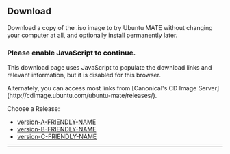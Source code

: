 <!--
.. title: Download Ubuntu MATE
.. slug: download
.. date: 2016-04-04 10:00:00 UTC
.. tags: Ubuntu,MATE,download
.. link:
.. description: Download Ubuntu MATE
.. type: text
.. author: Luke Horwell
-->

## Download
Download a copy of the .iso image to try Ubuntu MATE without changing your
computer at all, and optionally install permanently later.

<noscript>
  <div class="alert alert-danger">
    <h3>Please enable JavaScript to continue.</h3>
    <p>This download page uses JavaScript to populate the download links
    and relevant information, but it is disabled for this browser.</p>
    <p>Alternately, you can access most links from
    [Canonical's CD Image Server](http://cdimage.ubuntu.com/ubuntu-mate/releases/).</p>
  </div>
</noscript>

<div id="release-list">
  <p>Choose a Release:</p>
  <ul id="release" class="nav nav-pills" role="tablist">
    <li id="version-A" role="presentation"><a href="#version-A" aria-controls="home" role="tab" data-toggle="tab">version-A-FRIENDLY-NAME</a></li>
    <li id="version-B" role="presentation"><a href="#version-B" aria-controls="profile" role="tab" data-toggle="tab">version-B-FRIENDLY-NAME</a></li>
    <li id="version-C" role="presentation"><a href="#version-C" aria-controls="home" role="tab" data-toggle="tab">version-C-FRIENDLY-NAME</a></li>
  </ul>
  <hr>
</div>

<div id="arch-list" hidden>
  <p>Choose your architecture:</p>
  <ul id="arch" class="nav nav-pills" role="tablist">
    <li id="i386" role="presentation"><a href="#i386" role="tab" data-toggle="tab">32-bit PC/Mac</a></li>
    <li id="amd64" role="presentation"><a href="#amd64" role="tab" data-toggle="tab">64-bit PC/Mac</a></li>
    <li id="powerpc" role="presentation"><a href="#powerpc" role="tab" data-toggle="tab">PowerPC/Mac</a></li>
    <li id="armhf" role="presentation"><a href="#armhf" role="tab" data-toggle="tab">Raspberry Pi</a></li>
    <li id="arch-help-tab" role="presentation" style="display:none;"><a href="#arch-help" role="tab" data-toggle="tab"><span class="fa fa-question-circle"></span> Which one?</a></li>
  </ul>

  <div id="arch-help">
    <br>
    <div class="col-md-3">
      <div class="well">
        <h4>32-bit PC/Mac (i386)</h4>
        Ideal for computers with:
        <ul>
          <li>Less than 2 GB of RAM.</li>
          <li>Intel and AMD processors.</li>
          <li>Ageing PCs with low-RAM resources.</li>
          <li>Older Intel-based Apple Macintosh systems.</li>
        </ul>
        <a href=""></a>
      </div>
    </div>
    <div class="col-md-3">
      <div class="well">
        <h4>64-bit PC/Mac (amd64)</h4>
        Ideal for computers with:
        <ul>
          <li>More than 3 GB of RAM.</li>
          <li>64-bit capable Intel and AMD processors</li>
          <li>UEFI PCs booting in CSM mode.</li>
          <li>Modern Intel-based Apple Macs</li>
        </ul>
      </div>
    </div>
    <div class="col-md-3">
      <div class="well">
        <h4>PowerPC / Mac</h4>
        Designed for old generation PowerPC-based hardware, like:
        <ul>
          <li>Apple Macintosh G3, G4 and G5</li>
          <li>iBooks and PowerBooks</li>
          <li>IBM OpenPower 7xx Machines</li>
        </ul>
      </div>
    </div>
    <div class="col-md-3">
      <div class="well">
        <h4>Raspberry Pi (armhf)</h4>
        Works on models that have the aarch32 (ARMv7) architecture.
        <ul>
          <li>Raspberry Pi 2</li>
          <li>Raspberry Pi 3</li>
        </ul>
      </div>
    </div>
  </div>
  <hr>
</div>

<div id="download-links" class="row" hidden>

  <div id="release-notes" class="row">
    <div class="col-xs-3">
      <div class="text-center">
        <br>
        <img src="/favicon-144.png" alt="Ubuntu MATE">
      </div>
    </div>
    <div class="col-xs-9">
      <h3>Release Notes</h3>
      <p>See what's new and any other important information for this release.</p>
      <div id="LTS" class="alert alert-success LTS-CODENAMES">
        <p>
          <b>This release has Long Term Support (LTS)</b><br>
          Recommended if you desire a stable system. Support ends on <b>LTS_END_DATE</b>.
        </p>
      </div>
      <p><a class="rpi" href="/raspberry-pi/"><img src="/images/logos/raspberry-pi.png" width="16px" height="16px"> Learn More</a></p>
      <p><a class="rpi" href="/raspberry-pi-change-log/"><img src="/images/logos/raspberry-pi.png" width="16px" height="16px"> What's New?</a></p>
      <p><a class="version-A" href="version-A-RELEASE-URL"><span class="fa fa-file"></span> Release Announcement</a></p>
      <p><a class="version-B" href="version-B-RELEASE-URL"><span class="fa fa-file"></span> Release Announcement</a></p>
      <p><a class="version-C" href="version-C-RELEASE-URL"><span class="fa fa-file"></span> Release Announcement</a></p>
      <div id="version-A-WARNING" hidden>
        <h3><b><span class="fa fa-warning"></span> version-A-WARNING-HEADER</b></h3>
        <p>version-A-WARNING-TEXT</p>
      </div>
      <div id="version-B-WARNING" hidden>
        <h3><b><span class="fa fa-warning"></span> version-B-WARNING-HEADER</b></h3>
        <p>version-B-WARNING-TEXT</p>
      </div>
      <div id="version-C-WARNING" hidden>
        <h3><b><span class="fa fa-warning"></span> version-C-WARNING-HEADER</b></h3>
        <p>version-C-WARNING-TEXT</p>
      </div>
    </div>
  </div>
  <hr>

  <div id="bittorrent" class="row">
    <div class="col-xs-3">
      <div class="text-center">
        <br>
        <img src="../assets/img/misc/torrent.png" alt="BitTorrent">
      </div>
    </div>
    <div class="col-xs-9">
      <h3>Via Torrent</h3>
      <p>If you can spare the bytes, a torrent is the recommended method to download Ubuntu MATE.</p>
      <p>
        <a class="version-A-i386" href="version-A-TORRENT-URL-i386"><span class="fa fa-download"></span> version-A-TORRENT-NAME-i386</a>
        <a class="version-A-amd64" href="version-A-TORRENT-URL-amd64"><span class="fa fa-download"></span> version-A-TORRENT-NAME-amd64</a>
        <a class="version-A-powerpc" href="version-A-TORRENT-URL-powerpc"><span class="fa fa-download"></span> version-A-TORRENT-NAME-powerpc</a>
        <a class="version-A-armhf" href="version-A-TORRENT-URL-armhf"><span class="fa fa-download"></span> version-A-TORRENT-NAME-armhf</a>
        <a class="version-B-i386" href="version-B-TORRENT-URL-i386"><span class="fa fa-download"></span> version-B-TORRENT-NAME-i386</a>
        <a class="version-B-amd64" href="version-B-TORRENT-URL-amd64"><span class="fa fa-download"></span> version-B-TORRENT-NAME-amd64</a>
        <a class="version-B-powerpc" href="version-B-TORRENT-URL-powerpc"><span class="fa fa-download"></span> version-B-TORRENT-NAME-powerpc</a>
        <a class="version-B-armhf" href="version-B-TORRENT-URL-armhf"><span class="fa fa-download"></span> version-B-TORRENT-NAME-armhf</a>
        <a class="version-C-i386" href="version-C-TORRENT-URL-i386"><span class="fa fa-download"></span> version-C-TORRENT-NAME-i386</a>
        <a class="version-C-amd64" href="version-C-TORRENT-URL-amd64"><span class="fa fa-download"></span> version-C-TORRENT-NAME-amd64</a>
        <a class="version-C-powerpc" href="version-C-TORRENT-URL-powerpc"><span class="fa fa-download"></span> version-C-TORRENT-NAME-powerpc</a>
        <a class="version-C-armhf" href="version-C-TORRENT-URL-armhf"><span class="fa fa-download"></span> version-C-TORRENT-NAME-armhf</a>
      </p>
      <p>
        <a class="version-A-i386" href="version-A-MAGNET-URI-i386"><span class="fa fa-magnet"> Magnet Link</span></a>
        <a class="version-A-amd64" href="version-A-MAGNET-URI-amd64"><span class="fa fa-magnet"> Magnet Link</span></a>
        <a class="version-A-powerpc" href="version-A-MAGNET-URI-powerpc"><span class="fa fa-magnet"> Magnet Link</span></a>
        <a class="version-A-armhf" href="version-A-MAGNET-URI-armhf"><span class="fa fa-magnet"> Magnet Link</span></a>
        <a class="version-B-i386" href="version-B-MAGNET-URI-i386"><span class="fa fa-magnet"> Magnet Link</span></a>
        <a class="version-B-amd64" href="version-B-MAGNET-URI-amd64"><span class="fa fa-magnet"> Magnet Link</span></a>
        <a class="version-B-powerpc" href="version-B-MAGNET-URI-powerpc"><span class="fa fa-magnet"> Magnet Link</span></a>
        <a class="version-B-armhf" href="version-B-MAGNET-URI-armhf"><span class="fa fa-magnet"> Magnet Link</span></a>
        <a class="version-C-i386" href="version-C-MAGNET-URI-i386"><span class="fa fa-magnet"> Magnet Link</span></a>
        <a class="version-C-amd64" href="version-C-MAGNET-URI-amd64"><span class="fa fa-magnet"> Magnet Link</span></a>
        <a class="version-C-powerpc" href="version-C-MAGNET-URI-powerpc"><span class="fa fa-magnet"> Magnet Link</span></a>
        <a class="version-C-armhf" href="version-C-MAGNET-URI-armhf"><span class="fa fa-magnet"> Magnet Link</span></a>
      </p>
    </div>
  </div>
  <hr>

  <div id="direct-download" class="row">
    <div class="col-xs-3">
      <div class="text-center">
        <br>
        <img src="../assets/img/misc/iso-dvd-cd-disc.png" alt="Direct Download">
      </div>
    </div>
    <div class="col-xs-9">
      <h3>Via Direct Download</h3>
      <p>If preferred, you can also download the images over HTTP.</p>
      <p>
        <a class="version-A-i386" href="version-A-DIRECT-URL-i386"><span class="fa fa-download"></span> version-A-DIRECT-NAME-i386</a>
        <a class="version-B-i386" href="version-B-DIRECT-URL-i386"><span class="fa fa-download"></span> version-B-DIRECT-NAME-i386</a>
        <a class="version-C-i386" href="version-C-DIRECT-URL-i386"><span class="fa fa-download"></span> version-C-DIRECT-NAME-i386</a>

        <a class="version-A-amd64" href="version-A-DIRECT-URL-amd64"><span class="fa fa-download"></span> version-A-DIRECT-NAME-amd64</a>
        <a class="version-B-amd64" href="version-B-DIRECT-URL-amd64"><span class="fa fa-download"></span> version-B-DIRECT-NAME-amd64</a>
        <a class="version-C-amd64" href="version-C-DIRECT-URL-amd64"><span class="fa fa-download"></span> version-C-DIRECT-NAME-amd64</a>

        <a class="version-A-powerpc" href="version-A-DIRECT-URL-powerpc"><span class="fa fa-download"></span> version-A-DIRECT-NAME-powerpc</a>
        <a class="version-B-powerpc" href="version-B-DIRECT-URL-powerpc"><span class="fa fa-download"></span> version-B-DIRECT-NAME-powerpc</a>
        <a class="version-C-powerpc" href="version-C-DIRECT-URL-powerpc"><span class="fa fa-download"></span> version-C-DIRECT-NAME-powerpc</a>

        <img class="rpi" src="../images/flags/European-Union-Flag-16.png" width="16px" height="16px"/>
        <a class="version-A-armhf" href="version-A-DIRECT-URL-armhf-eu"> version-A-DIRECT-NAME-armhf-eu</a>
        <a class="version-B-armhf" href="version-B-DIRECT-URL-armhf-eu"> version-B-DIRECT-NAME-armhf-eu</a>
        <a class="version-C-armhf" href="version-C-DIRECT-URL-armhf-eu"> version-C-DIRECT-NAME-armhf-eu</a>
        <br class="rpi">

        <img class="rpi" src="../images/flags/Canada-Flag-16.png" width="16px" height="16px"/>
        <a class="version-A-armhf" href="version-A-DIRECT-URL-armhf-ca"> version-A-DIRECT-NAME-armhf-ca</a>
        <a class="version-B-armhf" href="version-B-DIRECT-URL-armhf-ca"> version-B-DIRECT-NAME-armhf-ca</a>
        <a class="version-C-armhf" href="version-C-DIRECT-URL-armhf-ca"> version-C-DIRECT-NAME-armhf-ca</a>
        <br class="rpi">

        <img class="rpi" src="../images/flags/France-Flag-16.png" width="16px" height="16px"/>
        <a class="version-A-armhf" href="version-A-DIRECT-URL-armhf-fr"> version-A-DIRECT-NAME-armhf-fr</a>
        <a class="version-B-armhf" href="version-B-DIRECT-URL-armhf-fr"> version-B-DIRECT-NAME-armhf-fr</a>
        <a class="version-C-armhf" href="version-C-DIRECT-URL-armhf-fr"> version-C-DIRECT-NAME-armhf-fr</a>
      </p>
      <p>
        <b>SHA256 Checksum:</b>
        <code class="version-A-i386">version-A-SHA256-i386</code>
        <code class="version-A-amd64">version-A-SHA256-amd64</code>
        <code class="version-A-powerpc">version-A-SHA256-powerpc</code>
        <code class="version-A-armhf">version-A-SHA256-armhf</code>
        <code class="version-B-i386">version-B-SHA256-i386</code>
        <code class="version-B-amd64">version-B-SHA256-amd64</code>
        <code class="version-B-powerpc">version-B-SHA256-powerpc</code>
        <code class="version-B-armhf">version-B-SHA256-armhf</code>
        <code class="version-C-i386">version-C-SHA256-i386</code>
        <code class="version-C-amd64">version-C-SHA256-amd64</code>
        <code class="version-C-powerpc">version-C-SHA256-powerpc</code>
        <code class="version-C-armhf">version-C-SHA256-armhf</code>
      </p>
      <p>
        <b>Download Size:</b>
        <span class="version-A-i386">version-A-SIZE-i386</span>
        <span class="version-A-amd64">version-A-SIZE-amd64</span>
        <span class="version-A-powerpc">version-A-SIZE-powerpc</span>
        <span class="version-A-armhf">version-A-SIZE-armhf</span>
        <span class="version-B-i386">version-B-SIZE-i386</span>
        <span class="version-B-amd64">version-B-SIZE-amd64</span>
        <span class="version-B-powerpc">version-B-SIZE-powerpc</span>
        <span class="version-B-armhf">version-B-SIZE-armhf</span>
        <span class="version-C-i386">version-C-SIZE-i386</span>
        <span class="version-C-amd64">version-C-SIZE-amd64</span>
        <span class="version-C-powerpc">version-C-SIZE-powerpc</span>
        <span class="version-C-armhf">version-C-SIZE-armhf</span>
      </p>
      <p><a href="../how-to-verify-downloads"><span class="fa fa-question-circle"></span> How to verify downloads</a></p>

      <div class="rpi">
        <span class="fa fa-heart"></span>
        Many thanks to First Colo for contributing the hosting and bandwidth for the Ubuntu MATE downloads
        for the Raspberry Pi images.
      </div>
    </div>
  </div>
  <hr>

  <div id="download-tips" class="row">
    <div class="col-xs-3">
      <div class="text-center">
        <br>
        <img src="../assets/img/misc/download-tips.png" alt="Download Tip">
      </div>
    </div>
    <div class="col-xs-9">
      <h3>Download Tip</h3>
      <p>
        If everyone who downloaded Ubuntu MATE donated $2.50 it would fund the full-time development
        of Ubuntu MATE and MATE Desktop. Please give us a tip and help both projects flourish!
      </p>

      <div class="row">
        PAYPAL-DOWNLOAD-TIPS
      </div>
      <p>
        To donate more or become an Ubuntu MATE patron
        <a href="https://ubuntu-mate.org/donate/">please visit the donate page</a>.
      </p>
    </div>
  </div>
  <hr>

  <div id="mirrors" class="row">
    <div class="col-xs-3">
      <div class="text-center">
        <br>
        <img src="../assets/img/logos/i18n-small.png" alt="Mirrors and Other Options">
      </div>
    </div>
    <div class="col-xs-9">
      <h3>Mirrors and Other Options</h3>
      <p>You might prefer to find a DVD image on a mirror server that is geographically
      close to you in order to achieve a faster download.</p>
      <p>
        <a target="_blank" href="https://launchpad.net/ubuntu/+cdmirrors">
          <span class="fa fa-globe"></span> List Official Mirrors
        </a>
      </p>
      <p>
        <a class="version-A" href="version-A-OTHER" target="_blank"><span class="fa fa-bookmark"></span> Other Downloads</a>
        <a class="version-B" href="version-B-OTHER" target="_blank"><span class="fa fa-bookmark"></span> Other Downloads</a>
        <a class="version-C" href="version-C-OTHER" target="_blank"><span class="fa fa-bookmark"></span> Other Downloads</a>
      </p>
    </div>
  </div>
  <hr id="mirrors-hr">

  <div id="sponsor1" class="row">
    <div class="col-xs-3">
      <div class="text-center">
        <br><br>
        <img src="../images/sponsors/osdisc.png" alt="OSDisc.com">
      </div>
    </div>
    <div class="col-xs-9">
      <h3>Purchase DVDs and USBs</h3>
      <h4>OSDisc.com</h4>
      <p>OSDisc.com is a leading source for Linux DVDs and USBs. Purchase ready-to-use bootable
      DVDs and memory sticks that come pre-installed with Ubuntu MATE and have persistent storage.</p>
      <p>
        <a href="https://www.osdisc.com/products/ubuntumate?affiliate=ubuntumate">
          <span class="fa fa-shopping-cart"></span> Purchase
        </a>
      </p>
    </div>
  </div>
  <div id="sponsor2" class="row">
    <div class="col-xs-3">
      <div class="text-center">
        <br>
        <img src="../images/merch/hellotux/flash-drive.png" alt="HelloTux Flash Drive">
      </div>
    </div>
    <div class="col-xs-9">
      <h4>HELLOTUX</h4>
      <p>HELLOTUX sell an Ubuntu MATE branded 8GB Metallic Unibody USB stick that is just 41 mm
      long and less than 5 mm thick. It’s the perfect flash drive for your key ring, always
      with you. HELLOTUX will also help you to upgrade your flash drive to the next version
      of Ubuntu MATE, absolutely free.</p>
      <p>
        <a href="https://www.hellotux.com/ubuntumate1510_flash_drive">
          <span class="fa fa-shopping-cart"></span> Purchase
        </a>
      </p>
    </div>
  </div>
  <hr>

  <div id="getting-started" class="row">
    <div class="col-xs-3">
      <div class="text-center">
        <br>
        <img src="../images/merch/hellotux/getting-started.png" alt="Getting Started Resources">
      </div>
    </div>
    <div class="col-xs-9">
      <h3>Useful Resources</h3>
      <p>The following resources may be useful to get you up and running.</p>
      <p>
        <ul>
          <li><a href="../about/#hardware_requirements">System Requirements</a></li>
          <li><a href="https://help.ubuntu.com/community/BurningIsoHowto">Burning a DVD on Windows, Mac and GNU/Linux</a></li>
          <li><a href="../how-to-create-bootable-usb-drive">Creating a bootable USB on Windows, Mac and GNU/Linux</a></li>
        </ul>
      </p>
      <hr>
      <h4>Getting Involved</h4>
      <p>Stop by to share your experiences, ask questions
      and discuss topics with other users and developers.</p>
      <p><a href="https://ubuntu-mate.community"><span class="fa fa-user"></span> Meet the Community</a></p>
      <hr>
      <h4>Squishing Bugs</h4>
      <p>Found a serious issue? Please report them to Launchpad so we can
      get the relevant developers on the job.</p>
      <p><a href="https://bugs.launchpad.net/ubuntu-mate"><span class="fa fa-bug"></span> View Bug Tracker</a></p>
    </div>
  </div>
  <br>

</div>

<script src="https://code.jquery.com/jquery-1.12.2.min.js"></script>
<script src="https://maxcdn.bootstrapcdn.com/bootstrap/3.3.6/js/bootstrap.3.3.6.min"></script>
<link href="https://maxcdn.bootstrapcdn.com/font-awesome/4.5.0/css/font-awesome.min.css" rel="stylesheet" integrity="sha384-XdYbMnZ/QjLh6iI4ogqCTaIjrFk87ip+ekIjefZch0Y+PvJ8CDYtEs1ipDmPorQ+" crossorigin="anonymous">

<script>

<!-- JQuery -->
if (typeof jQuery == 'undefined') {
document.write(unescape("%3Cscript src='/assets/js/jquery-2.0.0.min.js' type='text/javascript'%3E%3C/script%3E"));
}

<!-- Bootstrap -->
if ( typeof($.fn.modal) === 'undefined') {
document.write('<script src="/assets/js/bootstrap.min.js"><\/script>')
}
$.fn.modal || document.write('<script src="">\x3C/script>')

</script>

<script>
  var version = {v1: "version-A", v2: "version-B", v3: "version-C"};
  var arch = {a1: "i386", v2: "amd64", v3: "powerpc", v4: "armhf"};
  // Set defaults
  var show_version = "version-A";
  var show_arch = "i386";

  function updatePage() {
    var v1, a1, v2, a2;
    for (v1 in version) {
      v2 = version[v1];
      $('.' + v2).hide();
      for (a1 in arch) {
        a2 = arch[a1];
        $('.' + v2 + '-' + a2).hide();
      }
    }
    $('.' + show_version).show();
    $('.' + show_version + '-' + show_arch).show();
  }

  function showDownloadLinks() {
    $('#arch-help').slideUp();
    $('#arch-help-tab').fadeIn();
    $('#download-links').slideDown();
    $('#mirrors').show();
    $('#mirrors-hr').show();
    $('.rpi').hide();
    $('#LTS').hide();
  }

  function resetPage() {
    $('#arch-list').slideDown();
  }

  // !!! // Hide on page load.
  // V1-Hide
  // V2-Hide
  // V3-Hide
  updatePage();

  // Selecting a distro version
  $( "#version-A" ).click(function() {
    show_version = "version-A";
    resetPage();
    updatePage();
    //version-A-show-LTS
  });
  $( "#version-B" ).click(function() {
    show_version = "version-B";
    resetPage();
    updatePage();
    //version-B-show-LTS
  });
  $( "#version-C" ).click(function() {
    show_version = "version-C";
    resetPage();
    updatePage();
    //version-C-show-LTS
  });

  $( "#arch-help-tab" ).click(function() {
    $('#arch-help').slideDown();
    $('#download-links').slideUp();
  });

  // Selecting a architecture
  $( "#i386" ).click(function() {
    show_arch = "i386";
    showDownloadLinks();
    updatePage();
  });

  $( "#amd64" ).click(function() {
    show_arch = "amd64";
    showDownloadLinks();
    updatePage();
  });

  $( "#powerpc" ).click(function() {
    show_arch = "powerpc";
    showDownloadLinks();
    updatePage();
  });

  $( "#armhf" ).click(function() {
    show_arch = "armhf";
    showDownloadLinks();
    updatePage();
    $('#mirrors').hide();
    $('#mirrors-hr').hide();
    $('.rpi').show();
  });

</script>
